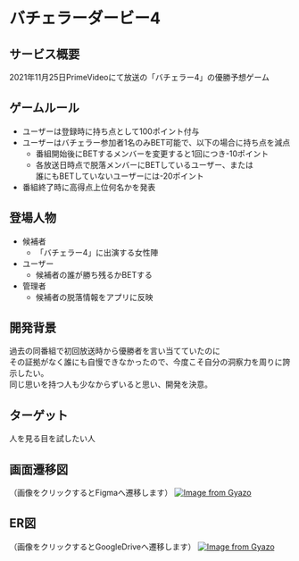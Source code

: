 # バチェラーダービー4

## サービス概要
2021年11月25日PrimeVideoにて放送の「バチェラー4」の優勝予想ゲーム

## ゲームルール
- ユーザーは登録時に持ち点として100ポイント付与
- ユーザーはバチェラー参加者1名のみBET可能で、以下の場合に持ち点を減点
  - 番組開始後にBETするメンバーを変更すると1回につき-10ポイント
  - 各放送日時点で脱落メンバーにBETしているユーザー、または\
  誰にもBETしていないユーザーには-20ポイント
- 番組終了時に高得点上位何名かを発表

## 登場人物
- 候補者
  - 「バチェラー4」に出演する女性陣
- ユーザー
  - 候補者の誰が勝ち残るかBETする
- 管理者
  - 候補者の脱落情報をアプリに反映

## 開発背景
過去の同番組で初回放送時から優勝者を言い当てていたのに\
その証拠がなく誰にも自慢できなかったので、今度こそ自分の洞察力を周りに誇示したい。\
同じ思いを持つ人も少なからずいると思い、開発を決意。

## ターゲット
人を見る目を試したい人

## 画面遷移図
（画像をクリックするとFigmaへ遷移します）
[![Image from Gyazo](https://i.gyazo.com/3d687a87dd09d37734f769648ea4fcb2.png)](https://www.figma.com/file/gmouuUa3BQDQIqeh8NRowV/%E3%83%90%E3%83%81%E3%82%A7%E3%83%A9%E3%83%BC%E3%83%80%E3%83%BC%E3%83%93%E3%83%BC4?node-id=0%3A1)

## ER図
（画像をクリックするとGoogleDriveへ遷移します）
[![Image from Gyazo](https://i.gyazo.com/3d71cd66578d4331d90fea18f904509e.png)](https://drive.google.com/file/d/1-CTAXc4nQxtcXVW81UpkotjkiVykD2OA/view?usp=sharing)
